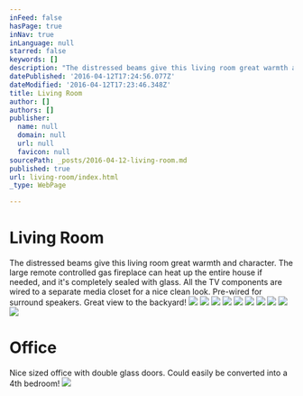 ```yaml
---
inFeed: false
hasPage: true
inNav: true
inLanguage: null
starred: false
keywords: []
description: "The distressed beams give this living room great warmth and character. The large remote controlled gas fireplace can heat up the entire house if needed, and it's completely sealed with glass. All the TV components are wired to a separate media closet for a nice clean look. Pre-wired for surround speakers. Great view to the backyard!"
datePublished: '2016-04-12T17:24:56.077Z'
dateModified: '2016-04-12T17:23:46.348Z'
title: Living Room
author: []
authors: []
publisher:
  name: null
  domain: null
  url: null
  favicon: null
sourcePath: _posts/2016-04-12-living-room.md
published: true
url: living-room/index.html
_type: WebPage

---
```

# Living Room

The distressed beams give this living room great warmth and character. The large remote controlled gas fireplace can heat up the entire house if needed, and it's completely sealed with glass. All the TV components are wired to a separate media closet for a nice clean look. Pre-wired for surround speakers. Great view to the backyard!
![](https://s3-us-west-2.amazonaws.com/the-grid-img/p/3d38232e75bc9c3ec63cde1d1cd87037b008b691.jpg)
![](https://the-grid-user-content.s3-us-west-2.amazonaws.com/0f46d0fe-aee8-4b9c-b577-22102f290c6c.jpg)
![](https://the-grid-user-content.s3-us-west-2.amazonaws.com/544eb78b-1af9-409b-810e-fe095bcf00e5.jpg)
![](https://the-grid-user-content.s3-us-west-2.amazonaws.com/e7ab3ba1-303c-4b60-adb1-f2d4e10bfae8.jpg)
![](https://the-grid-user-content.s3-us-west-2.amazonaws.com/9e0771f4-c907-4380-bc85-2a4fa16bd882.jpg)
![](https://the-grid-user-content.s3-us-west-2.amazonaws.com/ca667ba8-0feb-4755-ba10-59644b44dbca.jpg)
![](https://the-grid-user-content.s3-us-west-2.amazonaws.com/b018c693-0457-4eca-85b0-2dc1c1dea411.jpg)
![](https://the-grid-user-content.s3-us-west-2.amazonaws.com/ab757c32-67a7-4c98-ac3e-3061638055bf.jpg)
![](https://the-grid-user-content.s3-us-west-2.amazonaws.com/ec2a182a-b56b-445c-a04f-52db6ca45822.jpg)
![](https://the-grid-user-content.s3-us-west-2.amazonaws.com/2b4d2bda-5512-4e19-b59b-a312bbea644b.jpg)

# Office

Nice sized office with double glass doors. Could easily be converted into a 4th bedroom!
![](https://the-grid-user-content.s3-us-west-2.amazonaws.com/200625fb-e460-44c4-a886-d7d411f1e083.jpg)
